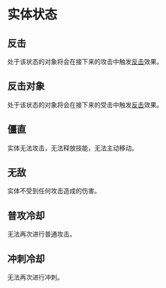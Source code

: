 # 实体状态

## 反击

处于该状态的对象将会在接下来的攻击中触发[反击](effect.md#反击)效果。

## 反击对象

处于该状态的对象将会在接下来的受击中触发[反击](effect.md#反击)效果。

## 僵直

实体无法攻击，无法释放技能，无法主动移动。

## 无敌

实体不受到任何攻击造成的伤害。

## 普攻冷却

无法再次进行普通攻击。

## 冲刺冷却

无法再次进行冲刺。
